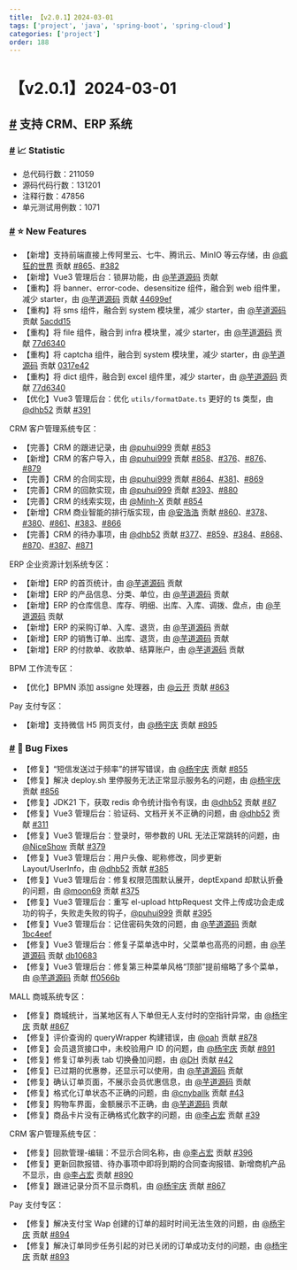 ```yaml
---
title: 【v2.0.1】2024-03-01
tags: ['project', 'java', 'spring-boot', 'spring-cloud']
categories: ['project']
order: 188
---
```

# 【v2.0.1】2024-03-01

## [#](#支持-crm、erp-系统) 支持 CRM、ERP 系统

 ### [#](#📈-statistic) 📈 Statistic

 * 总代码行数：211059
* 源码代码行数：131201
* 注释行数：47856
* 单元测试用例数：1071

 ### [#](#⭐-new-features) ⭐ New Features

 * 【新增】支持前端直接上传阿里云、七牛、腾讯云、MinIO 等云存储，由 [@疯狂的世界](https://gitee.com/CrazyWorld) 贡献 [#865](https://gitee.com/zhijiantianya/ruoyi-vue-pro/pulls/865/)、[#382](https://gitee.com/yudaocode/yudao-ui-admin-vue3/pulls/382)
* 【新增】Vue3 管理后台：锁屏功能，由 [@芋道源码](https://gitee.com/zhijiantianya) 贡献
* 【重构】将 banner、error-code、desensitize 组件，融合到 web 组件里，减少 starter，由 [@芋道源码](https://gitee.com/zhijiantianya) 贡献 [44699ef](https://gitee.com/zhijiantianya/ruoyi-vue-pro/commit/5b69df074cbe3215ea6077063f14df83db99477e)
* 【重构】将 sms 组件，融合到 system 模块里，减少 starter，由 [@芋道源码](https://gitee.com/zhijiantianya) 贡献 [5acdd15](https://gitee.com/zhijiantianya/ruoyi-vue-pro/commit/5acdd1554ef2f2c2540cf44207be2684282870f4)
* 【重构】将 file 组件，融合到 infra 模块里，减少 starter，由 [@芋道源码](https://gitee.com/zhijiantianya) 贡献 [77d6340](https://gitee.com/zhijiantianya/ruoyi-vue-pro/commit/77d634038c796215aeb531790068012bdf73b900)
* 【重构】将 captcha 组件，融合到 system 模块里，减少 starter，由 [@芋道源码](https://gitee.com/zhijiantianya) 贡献 [0317e42](https://gitee.com/zhijiantianya/ruoyi-vue-pro/commit/0317e4279d28704c6f0cecbc8e2fce0febc1277a)
* 【重构】将 dict 组件，融合到 excel 组件里，减少 starter，由 [@芋道源码](https://gitee.com/zhijiantianya) 贡献 [77d6340](https://gitee.com/zhijiantianya/ruoyi-vue-pro/commit/77d634038c796215aeb531790068012bdf73b900)
* 【优化】Vue3 管理后台：优化 `utils/formatDate.ts` 更好的 ts 类型，由 [@dhb52](https://gitee.com/dhb52) 贡献 [#391](https://gitee.com/yudaocode/yudao-ui-admin-vue3/pulls/391/)

 CRM 客户管理系统专区：

 * 【完善】CRM 的跟进记录，由 [@puhui999](https://gitee.com/puhui999) 贡献 [#853](https://gitee.com/zhijiantianya/ruoyi-vue-pro/pulls/853/)
* 【新增】CRM 的客户导入，由 [@puhui999](https://gitee.com/puhui999) 贡献 [#858](https://gitee.com/zhijiantianya/ruoyi-vue-pro/pulls/858/)、[#376](https://gitee.com/yudaocode/yudao-ui-admin-vue3/pulls/376)、[#876](https://gitee.com/zhijiantianya/ruoyi-vue-pro/pulls/876)、[#879](https://gitee.com/zhijiantianya/ruoyi-vue-pro/pulls/879/)
* 【完善】CRM 的合同实现，由 [@puhui999](https://gitee.com/puhui999) 贡献 [#864](https://gitee.com/zhijiantianya/ruoyi-vue-pro/pulls/864/)、[#381](https://gitee.com/yudaocode/yudao-ui-admin-vue3/pulls/381/)、[#869](https://gitee.com/zhijiantianya/ruoyi-vue-pro/pulls/869)
* 【完善】CRM 的回款实现，由 [@puhui999](https://gitee.com/puhui999) 贡献 [#393](https://gitee.com/yudaocode/yudao-ui-admin-vue3/pulls/393/)、[#880](https://gitee.com/zhijiantianya/ruoyi-vue-pro/pulls/880/)
* 【完善】CRM 的线索实现，由 [@Minh-X](https://gitee.com/Minh-X) 贡献 [#854](https://gitee.com/zhijiantianya/ruoyi-vue-pro/pulls/854)
* 【新增】CRM 商业智能的排行版实现，由 [@安浩浩](https://gitee.com/anhaohao) 贡献 [#860](https://gitee.com/zhijiantianya/ruoyi-vue-pro/pulls/860)、[#378](https://gitee.com/yudaocode/yudao-ui-admin-vue3/pulls/378/)、[#380](https://gitee.com/yudaocode/yudao-ui-admin-vue3/pulls/380)、[#861](https://gitee.com/zhijiantianya/ruoyi-vue-pro/pulls/861)、[#383](https://gitee.com/yudaocode/yudao-ui-admin-vue3/pulls/383)、[#866](https://gitee.com/zhijiantianya/ruoyi-vue-pro/pulls/866)
* 【完善】CRM 的待办事项，由 [@dhb52](https://gitee.com/dhb52) 贡献 [#377](https://gitee.com/yudaocode/yudao-ui-admin-vue3/pulls/377/)、[#859](https://gitee.com/zhijiantianya/ruoyi-vue-pro/pulls/859)、[#384](https://gitee.com/yudaocode/yudao-ui-admin-vue3/pulls/384)、[#868](https://gitee.com/zhijiantianya/ruoyi-vue-pro/pulls/868)、[#870](https://gitee.com/zhijiantianya/ruoyi-vue-pro/pulls/870)、[#387](https://gitee.com/yudaocode/yudao-ui-admin-vue3/pulls/387/)、[#871](https://gitee.com/zhijiantianya/ruoyi-vue-pro/pulls/871/)

 ERP 企业资源计划系统专区：

 * 【新增】ERP 的首页统计，由 [@芋道源码](https://gitee.com/zhijiantianya) 贡献
* 【新增】ERP 的产品信息、分类、单位，由 [@芋道源码](https://gitee.com/zhijiantianya) 贡献
* 【新增】ERP 的仓库信息、库存、明细、出库、入库、调拨、盘点，由 [@芋道源码](https://gitee.com/zhijiantianya) 贡献
* 【新增】ERP 的采购订单、入库、退货，由 [@芋道源码](https://gitee.com/zhijiantianya) 贡献
* 【新增】ERP 的销售订单、出库、退货，由 [@芋道源码](https://gitee.com/zhijiantianya) 贡献
* 【新增】ERP 的付款单、收款单、结算账户，由 [@芋道源码](https://gitee.com/zhijiantianya) 贡献

 BPM 工作流专区：

 * 【优化】BPMN 添加 assigne 处理器，由 [@云开](https://gitee.com/KyleLuo) 贡献 [#863](https://gitee.com/zhijiantianya/ruoyi-vue-pro/pulls/863)

 Pay 支付专区：

 * 【新增】支持微信 H5 网页支付，由 [@杨宇庆](https://gitee.com/RainbowYYQ) 贡献 [#895](https://gitee.com/zhijiantianya/ruoyi-vue-pro/pulls/895/)

 ### [#](#🐞-bug-fixes) 🐞 Bug Fixes

 * 【修复】“短信发送过于频率”的拼写错误，由 [@杨宇庆](https://gitee.com/RainbowYYQ) 贡献 [#855](https://gitee.com/zhijiantianya/ruoyi-vue-pro/pulls/855/)
* 【修复】解决 deploy.sh 里停服务无法正常显示服务名的问题，由 [@杨宇庆](https://gitee.com/RainbowYYQ) 贡献 [#856](https://gitee.com/zhijiantianya/ruoyi-vue-pro/pulls/856/)
* 【修复】JDK21 下，获取 redis 命令统计指令有误，由 [@dhb52](https://gitee.com/dhb52) 贡献 [#87](https://gitee.com/zhijiantianya/ruoyi-vue-pro/pulls/887/)
* 【修复】Vue3 管理后台：验证码、文档开关不正确的问题，由 [@dhb52](https://gitee.com/dhb52) 贡献 [#311](https://gitee.com/yudaocode/yudao-ui-admin-vue3/pulls/311)
* 【修复】Vue3 管理后台：登录时，带参数的 URL 无法正常跳转的问题，由 [@NiceShow](https://gitee.com/NiceShow_xp) 贡献 [#379](https://gitee.com/yudaocode/yudao-ui-admin-vue3/pulls/379/)
* 【修复】Vue3 管理后台：用户头像、昵称修改，同步更新 Layout/UserInfo，由 [@dhb52](https://gitee.com/dhb52) 贡献 [#385](https://gitee.com/yudaocode/yudao-ui-admin-vue3/pulls/385/)
* 【修复】Vue3 管理后台：修复权限范围默认展开，deptExpand 却默认折叠的问题，由 [@moon69](https://gitee.com/moon69) 贡献 [#375](https://gitee.com/yudaocode/yudao-ui-admin-vue3/pulls/375/)
* 【修复】Vue3 管理后台：重写 el-upload httpRequest 文件上传成功会走成功的钩子，失败走失败的钩子，[@puhui999](https://gitee.com/puhui999) 贡献 [#395](https://gitee.com/yudaocode/yudao-ui-admin-vue3/pulls/395)
* 【修复】Vue3 管理后台：记住密码失效的问题，由 [@芋道源码](https://gitee.com/zhijiantianya) 贡献 [1bc4eef](https://gitee.com/yudaocode/yudao-ui-admin-vue3/commit/db106834a7f56e5b6a755a92070e6e253ba3f825)
* 【修复】Vue3 管理后台：修复子菜单选中时，父菜单也高亮的问题，由 [@芋道源码](https://gitee.com/zhijiantianya) 贡献 [db10683](https://gitee.com/yudaocode/yudao-ui-admin-vue3/commit/db106834a7f56e5b6a755a92070e6e253ba3f825)
* 【修复】Vue3 管理后台：修复第三种菜单风格“顶部”提前缩略了多个菜单，由 [@芋道源码](https://gitee.com/zhijiantianya) 贡献 [ff0566b](https://gitee.com/yudaocode/yudao-ui-admin-vue3/commit/ff0566bb7fd2b571b8c617531b1f1a7af6bb1603)

 MALL 商城系统专区：

 * 【修复】商城统计，当某地区有人下单但无人支付时的空指针异常，由 [@杨宇庆](https://gitee.com/RainbowYYQ) 贡献 [#867](https://gitee.com/zhijiantianya/ruoyi-vue-pro/pulls/867/)
* 【修复】评价查询的 queryWrapper 构建错误，由 [@oah](https://gitee.com/oahoah) 贡献 [#878](https://gitee.com/zhijiantianya/ruoyi-vue-pro/pulls/878/)
* 【修复】会员退货接口中，未校验用户 ID 的问题，由 [@杨宇庆](https://gitee.com/RainbowYYQ) 贡献 [#891](https://gitee.com/zhijiantianya/ruoyi-vue-pro/pulls/891/)
* 【修复】修复订单列表 tab 切换叠加问题，由 [@DH](https://gitee.com/ji534) 贡献 [#42](https://gitee.com/yudaocode/yudao-mall-uniapp/pulls/42/)
* 【修复】已过期的优惠劵，还显示可以使用，由 [@芋道源码](https://gitee.com/zhijiantianya) 贡献
* 【修复】确认订单页面，不展示会员优惠信息，由 [@芋道源码](https://gitee.com/zhijiantianya) 贡献
* 【修复】格式化订单状态不正确的问题，由 [@cnyballk](https://gitee.com/cnyballk) 贡献 [#43](https://gitee.com/yudaocode/yudao-mall-uniapp/pulls/43/)
* 【修复】购物车界面，金额展示不正确，由 [@芋道源码](https://gitee.com/zhijiantianya) 贡献
* 【修复】商品卡片没有正确格式化数字的问题，由 [@李占宏](https://gitee.com/zhanhong) 贡献 [#39](https://gitee.com/yudaocode/yudao-mall-uniapp/pulls/39/)

 CRM 客户管理系统专区：

 * 【修复】回款管理-编辑：不显示合同名称，由 [@李占宏](https://gitee.com/zhanhong) 贡献 [#396](https://gitee.com/yudaocode/yudao-ui-admin-vue3/pulls/396/)
* 【修复】更新回款报错、待办事项中即将到期的合同查询报错、新增商机产品不显示，由 [@李占宏](https://gitee.com/zhanhong) 贡献 [#890](https://gitee.com/zhijiantianya/ruoyi-vue-pro/pulls/890/)
* 【修复】跟进记录分页不显示商机，由 [@杨宇庆](https://gitee.com/RainbowYYQ) 贡献 [#867](https://gitee.com/zhijiantianya/ruoyi-vue-pro/pulls/867/)

 Pay 支付专区：

 * 【修复】解决支付宝 Wap 创建的订单的超时时间无法生效的问题，由 [@杨宇庆](https://gitee.com/RainbowYYQ) 贡献 [#894](https://gitee.com/zhijiantianya/ruoyi-vue-pro/pulls/894/)
* 【修复】解决订单同步任务引起的对已关闭的订单成功支付的问题，由 [@杨宇庆](https://gitee.com/RainbowYYQ) 贡献 [#893](https://gitee.com/zhijiantianya/ruoyi-vue-pro/pulls/893/)
